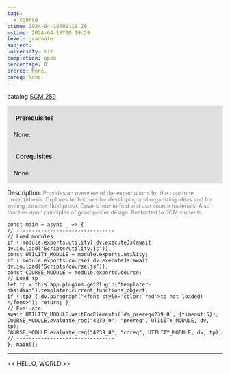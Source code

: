 ```yaml
---
tags:
  - course
ctime: 2024-04-18T00:19:29
mstime: 2024-04-18T00:19:29
level: graduate
subject: 
university: mit
completion: open
percentage: 0
prereq: None.
coreq: None.
---
```


catalog [SCM.259](http://student.mit.edu/catalog/mSCMa.html#SCM.259)

<span style="display: block; padding: 15px; background-color: rgb(100, 100, 100, 0.2);"><font id="m_prereq4239_0" style="display: block; font-family: Arial, sans-serif; font-weight: bold; padding: 5px">Prerequisites</font><br><span id="prereq4239_0">None.</span></span>
<span style="display: block; padding: 15px; background-color: rgb(100, 100, 100, 0.2);"><font id="m_coreq4239_0" style="display: block; font-family: Arial, sans-serif; font-weight: bold; padding: 5px">Corequisites</font><br><span id="coreq4239_0">None.</span></span>

<font style="">Description:</font>
<font style="color: grey; font-size: 0.8rem;">Provides an overview of the expectations for the capstone project/thesis. Explores techniques for developing and organizing ideas and for writing concise, fluid prose. Covers how to find and use source materials. Also touches upon principles of good poster design. Restricted to SCM students.</font>

```dataviewjs
const main = async _ => {
// --------------------------------
// Load modules
if (!module.exports.utility) dv.executeJs(await dv.io.load("Scripts/utility.js"));
const UTILITY_MODULE = module.exports.utility;
if (!module.exports.course) dv.executeJs(await dv.io.load("Scripts/course.js"));
const COURSE_MODULE = module.exports.course;
// Load tp
let tp = this.app.plugins.getPlugin("templater-obsidian").templater.current_functions_object;
if (!tp) { dv.paragraph("<font style='color: red'>tp not loaded!</font>"); return; }
// Evaluate
await UTILITY_MODULE.waitForElements(`#m_prereq4239_0`, {timeout:5});
COURSE_MODULE.evaluate_req("4239_0", "prereq", UTILITY_MODULE, dv, tp);
COURSE_MODULE.evaluate_req("4239_0", "coreq", UTILITY_MODULE, dv, tp);
// --------------------------------
}; main();
```

---

<< HELLO, WORLD >>
